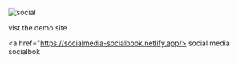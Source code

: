 ![social](https://github.com/user-attachments/assets/2dc4d64d-afaa-45ec-b222-98048e937cde)

vist the demo site

<a href="https://socialmedia-socialbook.netlify.app/> social media socialbok </a>
